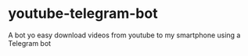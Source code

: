 # youtube-telegram-bot
A bot yo easy download videos from youtube to my smartphone using a Telegram bot
